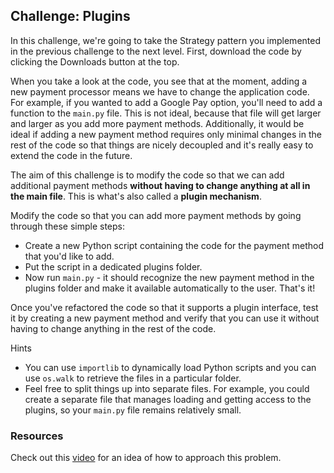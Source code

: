 ## Challenge: Plugins
In this challenge, we're going to take the Strategy pattern you implemented in the previous challenge to the next level. First, download the code by clicking the Downloads button at the top.

When you take a look at the code, you see that at the moment, adding a new payment processor means we have to change the application code. For example, if you wanted to add a Google Pay option, you'll need to add a function to the `main.py` file. This is not ideal, because that file will get larger and larger as you add more payment methods. Additionally, it would be ideal if adding a new payment method requires only minimal changes in the rest of the code so that things are nicely decoupled and it's really easy to extend the code in the future.

The aim of this challenge is to modify the code so that we can add additional payment methods **without having to change anything at all in the main file**. This is what's also called a **plugin mechanism**.

Modify the code so that you can add more payment methods by going through these simple steps:

* Create a new Python script containing the code for the payment method that you'd like to add.
* Put the script in a dedicated plugins folder.
* Now run `main.py` - it should recognize the new payment method in the plugins folder and make it available automatically to the user.
That's it!

Once you've refactored the code so that it supports a plugin interface, test it by creating a new payment method and verify that you can use it without having to change anything in the rest of the code.

Hints
* You can use `importlib` to dynamically load Python scripts and you can use `os.walk` to retrieve the files in a particular folder.
* Feel free to split things up into separate files. For example, you could create a separate file that manages loading and getting access to the plugins, so your `main.py` file remains relatively small.

### Resources
Check out this [video](https://youtu.be/iCE1bDoit9Q) for an idea of how to approach this problem.